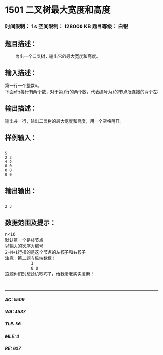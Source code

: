 # 1501 二叉树最大宽度和高度   
### 时间限制： 1 s     空间限制： 128000 KB     题目等级： 白银  
## 题目描述：  

<pre>
    给出一个二叉树，输出它的最大宽度和高度。
</pre>
  
  
## 输入描述：  

<pre>
第一行一个整数n。
下面n行每行有两个数，对于第i行的两个数，代表编号为i的节点所连接的两个左右儿子的编号。如果没有某个儿子为空，则为0。
</pre>
  
  
## 输出描述：  

<pre>
输出共一行，输出二叉树的最大宽度和高度，用一个空格隔开。
</pre>
  
  
## 样例输入：  

<pre><code>
5
2 3
4 5
0 0
0 0
0 0
</code></pre>
  
  
## 输出输出：  

<pre><code>
2 3
</code></pre>
  
  
## 数据范围及提示：  

<pre>
n<16
默认第一个是根节点
以输入的次序为编号
2-N+1行指的是这个节点的左孩子和右孩子
注意：第二题有极端数据！
          1
          0 0
这题你们别想投机取巧了，给我老老实实搜索！
  

</pre>
  
  
***  

##### AC: 5509  
##### WA: 4537  
##### TLE: 86  
##### MLE: 4  
##### RE: 607  
